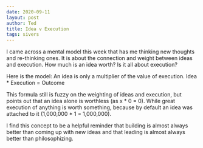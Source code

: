 ```yaml
---
date: 2020-09-11
layout: post
author: Ted
title: Idea v Execution
tags: sivers
---
```

I came across a mental model this week that has me thinking new thoughts and re-thinking ones. It is about the connection and weight between ideas and execution. How much is an idea worth? Is it all about execution?

Here is the model: An idea is only a multiplier of the value of execution. Idea * Execution = Outcome

This formula still is fuzzy on the weighting of ideas and execution, but points out that an idea alone is worthless (as x * 0 = 0). While great execution of anything is worth something, because by default an idea was attached to it (1,000,000 * 1 = 1,000,000).

I find this concept to be a helpful reminder that building is almost always better than coming up with new ideas and that leading is almost always better than philosophizing.
